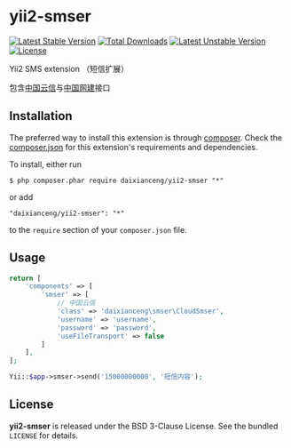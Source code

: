 # yii2-smser
[![Latest Stable Version](https://poser.pugx.org/daixianceng/yii2-smser/v/stable)](https://packagist.org/packages/daixianceng/yii2-smser) [![Total Downloads](https://poser.pugx.org/daixianceng/yii2-smser/downloads)](https://packagist.org/packages/daixianceng/yii2-smser) [![Latest Unstable Version](https://poser.pugx.org/daixianceng/yii2-smser/v/unstable)](https://packagist.org/packages/daixianceng/yii2-smser) [![License](https://poser.pugx.org/daixianceng/yii2-smser/license)](https://packagist.org/packages/daixianceng/yii2-smser)

Yii2 SMS extension （短信扩展）

包含[中国云信](http://www.sms.cn/)与[中国网建](http://www.smschinese.cn/)接口

## Installation

The preferred way to install this extension is through [composer](http://getcomposer.org/download/). Check the [composer.json](https://github.com/daixianceng/yii2-smser/blob/master/composer.json) for this extension's requirements and dependencies.

To install, either run

```
$ php composer.phar require daixianceng/yii2-smser "*"
```

or add

```
"daixianceng/yii2-smser": "*"
```

to the ```require``` section of your `composer.json` file.

## Usage

```php
return [
    'components' => [
        'smser' => [
            // 中国云信
            'class' => 'daixianceng\smser\CloudSmser',
            'username' => 'username',
            'password' => 'password',
            'useFileTransport' => false
        ]
    ],
];
```

```php
Yii::$app->smser->send('15000000000', '短信内容');
```

## License

**yii2-smser** is released under the BSD 3-Clause License. See the bundled `LICENSE` for details.
